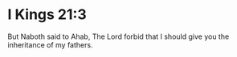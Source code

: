 # I Kings 21:3

But Naboth said to Ahab, The Lord forbid that I should give you the inheritance of my fathers.
